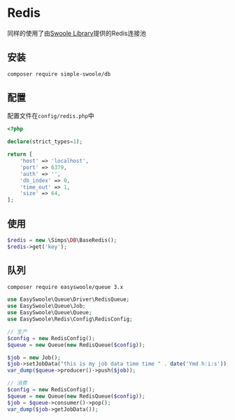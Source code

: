 # Redis

同样的使用了由[Swoole Library](https://github.com/swoole/library)提供的Redis连接池

## 安装

```bash
composer require simple-swoole/db
```

## 配置

配置文件在`config/redis.php`中

```php
<?php

declare(strict_types=1);

return [
    'host' => 'localhost',
    'port' => 6379,
    'auth' => '',
    'db_index' => 0,
    'time_out' => 1,
    'size' => 64,
];
```

## 使用

```php
$redis = new \Simps\DB\BaseRedis();
$redis->get('key');
```

## 队列

```bash
composer require easyswoole/queue 3.x
```

```php
use EasySwoole\Queue\Driver\RedisQueue;
use EasySwoole\Queue\Job;
use EasySwoole\Queue\Queue;
use EasySwoole\Redis\Config\RedisConfig;

// 生产
$config = new RedisConfig();
$queue = new Queue(new RedisQueue($config));

$job = new Job();
$job->setJobData("this is my job data time time " . date('Ymd h:i:s'));
var_dump($queue->producer()->push($job));

// 消费
$config = new RedisConfig();
$queue = new Queue(new RedisQueue($config));
$job = $queue->consumer()->pop();
var_dump($job->getJobData());
```